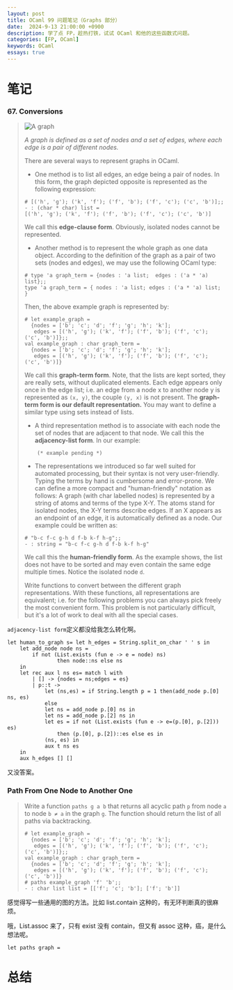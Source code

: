 ```yaml
---
layout: post
title: OCaml 99 问题笔记（Graphs 部分）
date:  2024-9-13 21:00:00 +0900
description: 学了点 FP，趁热打铁，试试 OCaml 和他的这些函数式问题。
categories: [FP, OCaml]
keywords: OCaml
essays: true   
---
```


# 笔记

### 67. Conversions

> ![A graph](https://ocaml.org/media/problems/graph1.gif)
>
> *A graph is defined as a set of nodes and a set of edges, where each edge is a pair of different nodes.*
>
> There are several ways to represent graphs in OCaml.
>
> - One method is to list all edges, an edge being a pair of nodes. In this form, the graph depicted opposite is represented as the following expression:
>
> ```
> # [('h', 'g'); ('k', 'f'); ('f', 'b'); ('f', 'c'); ('c', 'b')];;
> - : (char * char) list =
> [('h', 'g'); ('k', 'f'); ('f', 'b'); ('f', 'c'); ('c', 'b')]
> ```
>
> We call this **edge-clause form**. Obviously, isolated nodes cannot be represented.
>
> - Another method is to represent the whole graph as one data object. According to the definition of the graph as a pair of two sets (nodes and edges), we may use the following OCaml type:
>
> ```
> # type 'a graph_term = {nodes : 'a list;  edges : ('a * 'a) list};;
> type 'a graph_term = { nodes : 'a list; edges : ('a * 'a) list; }
> ```
>
> Then, the above example graph is represented by:
>
> ```
> # let example_graph =
>   {nodes = ['b'; 'c'; 'd'; 'f'; 'g'; 'h'; 'k'];
>    edges = [('h', 'g'); ('k', 'f'); ('f', 'b'); ('f', 'c'); ('c', 'b')]};;
> val example_graph : char graph_term =
>   {nodes = ['b'; 'c'; 'd'; 'f'; 'g'; 'h'; 'k'];
>    edges = [('h', 'g'); ('k', 'f'); ('f', 'b'); ('f', 'c'); ('c', 'b')]}
> ```
>
> We call this **graph-term form**. Note, that the lists are kept sorted, they are really sets, without duplicated elements. Each edge appears only once in the edge list; i.e. an edge from a node x to another node y is represented as `(x, y)`, the couple `(y, x)` is not present. The **graph-term form is our default representation.** You may want to define a similar type using sets instead of lists.
>
> - A third representation method is to associate with each node the set of nodes that are adjacent to that node. We call this the **adjacency-list form**. In our example:
>
> ```
>     (* example pending *)
> ```
>
> - The representations we introduced so far well suited for automated processing, but their syntax is not very user-friendly. Typing the terms by hand is cumbersome and error-prone. We can define a more compact and "human-friendly" notation as follows: A graph (with char labelled nodes) is represented by a string of atoms and terms of the type X-Y. The atoms stand for isolated nodes, the X-Y terms describe edges. If an X appears as an endpoint of an edge, it is automatically defined as a node. Our example could be written as:
>
> ```
> # "b-c f-c g-h d f-b k-f h-g";;
> - : string = "b-c f-c g-h d f-b k-f h-g"
> ```
>
> We call this the **human-friendly form**. As the example shows, the list does not have to be sorted and may even contain the same edge multiple times. Notice the isolated node `d`.
>
> Write functions to convert between the different graph representations. With these functions, all representations are equivalent; i.e. for the following problems you can always pick freely the most convenient form. This problem is not particularly difficult, but it's a lot of work to deal with all the special cases.

`adjacency-list form`定义都没给我怎么转化啊。

```
let human_to_graph s= let h_edges = String.split_on_char ' ' s in
	let add_node node ns = 
		if not (List.exists (fun e -> e = node) ns) 
				then node::ns else ns
	in
	let rec aux l ns es= match l with
		| [] -> {nodes = ns;edges = es}
		| p::t -> 
			let (ns,es) = if String.length p = 1 then(add_node p.[0] ns, es)
            else
			let ns = add_node p.[0] ns in
			let ns = add_node p.[2] ns in
			let es = if not (List.exists (fun e -> e=(p.[0], p.[2])) es) 
				then (p.[0], p.[2])::es else es in
			(ns, es) in
			aux t ns es
	in
	aux h_edges [] []
```

又没答案。

### Path From One Node to Another One

> Write a function `paths g a b` that returns all acyclic path `p` from node `a` to node `b ≠ a` in the graph `g`. The function should return the list of all paths via backtracking.
>
> ```
> # let example_graph =
>   {nodes = ['b'; 'c'; 'd'; 'f'; 'g'; 'h'; 'k'];
>    edges = [('h', 'g'); ('k', 'f'); ('f', 'b'); ('f', 'c'); ('c', 'b')]};;
> val example_graph : char graph_term =
>   {nodes = ['b'; 'c'; 'd'; 'f'; 'g'; 'h'; 'k'];
>    edges = [('h', 'g'); ('k', 'f'); ('f', 'b'); ('f', 'c'); ('c', 'b')]}
> # paths example_graph 'f' 'b';;
> - : char list list = [['f'; 'c'; 'b']; ['f'; 'b']]
> ```

感觉得写一些通用的图的方法。比如 list.contain 这种的，有无环判断真的很麻烦。

哦，List.assoc 来了，只有 exist 没有 contain，但又有 assoc 这种，癌，是什么想法呢。

```
let paths graph =  
```



# 总结

